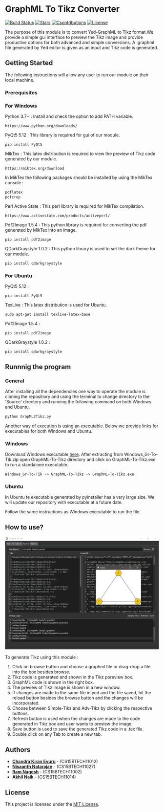 # GraphML To Tikz Converter

[![Build Status](https://travis-ci.com/ckevuru/GraphML-To-Tikz.svg?branch=master)](https://travis-ci.com/ckevuru/GraphML-To-Tikz)
[![Stars](https://img.shields.io/github/stars/ckevuru/GraphML-To-Tikz.svg)](https://github.com/ckevuru/GraphML-To-Tikz/stargazers)
[![Csontributions](https://img.shields.io/badge/contributions-welcome-brightgreen.svg?style=flat)](https://github.com/ckevuru/GraphML-To-Tikz/issues)
[![License](https://img.shields.io/github/license/ckevuru/GraphML-To-Tikz.svg)](https://github.com/ckevuru/GraphML-To-Tikz/issues)

The purpose of this module is to convert Yed-GraphML to Tikz format.We provide a simple gui interface to preview the Tikz image and provide productive options for both advanced and simple conversions. A .graphml file generated by Yed editor is given as an input and Tikz code is generated.

## Getting Started

The following instructions will allow any user to run our module on their local machine.

### Prerequisites

### For Windows

Python 3.7+ : Install and check the option to add PATH variable.

```
https://www.python.org/downloads/
```

PyQt5 5.12 : This library is required for gui of our module.

```
pip install PyQt5
```

MikTex : This latex distribution is required to view the preview of Tikz code generated by our module.

```
https://miktex.org/download
```

In MikTex the following packages should be installed by using the MikTex console : 

```
pdflatex
pdfcrop
```

Perl Active State : This perl library is required for MikTex compilation.

```
https://www.activestate.com/products/activeperl/
```

Pdf2Image 1.5.4 : This python library is required for converting the pdf generated by MikTex into an image.

```
pip install pdf2image
```

QDarkGraystyle 1.0.2 : This python library is used to set the dark theme for our module.

```
pip install qdarkgraystyle
```

### For Ubuntu

PyQt5 5.12 :

```
pip install PyQt5
```

TexLive : This latex distribution is used for Ubuntu.

```
sudo apt-get install texlive-latex-base
```

Pdf2Image 1.5.4 : 
```
pip install pdf2image
```

QDarkGraystyle 1.0.2 :
```
pip install qdarkgraystyle
```

## Runnnig the program

### General

After installing all the dependencies one way to operate the module is cloning the repositiory and using the terminal to change directory to the 'Source' directory and running the following command on both Windows and Ubuntu.

```python
python GrapML2Tikz.py
```
Another way of execution is using an executable. Below we provide links for executables for both Windows and Ubuntu.

### Windows

Download Windows executable [here](https://github.com/ckevuru/GraphML-To-Tikz/tree/master/Executables).
After extracting from Windows_Gr-To-Tik.zip open GraphML-To-Tikz directory and click on GraphML-To-Tikz.exe to run a standalone executable.

```text
Windows_Gr-To-Tik -> GraphML-To-Tikz -> GraphML-To-Tikz.exe
```

### Ubuntu

In Ubuntu te executable generated by pyinstaller has a very large size. We will update our repository with executable at a future date.

Follow the same instructions as Windows executable to run the file.

## How to use?

![alt text](https://github.com/ckevuru/GraphML-To-Tikz/raw/master/Images/gui.png)

To generate Tikz using this module :

1. Click on browse button and choose a graphml file or drag-drop a file into the box besides browse.
2. Tikz code is generated and shown in the Tikz poreview box.
3. GraphML code is shown in the right box.
4. The preview of Tikz image is shown in a new window.
5. If changes are made to the same file in yed and the file saved, hit the reload button besides the browse button and the changes will be incorporated.
6. Choose between Simple-Tikz and Adv-Tikz by clicking the respective buttons. 
7. Refresh button is used when the changes are made to the code generated in Tikz box and user wants to preview the image.
8. Save button is used to save the generated Tikz code in a .tex file.
9. Double click on any Tab to create a new tab.

## Authors

* [**Chandra Kiran Evuru**](https://github.com/ckevuru) - (CS15BTECH11012)
* [**Nisaanth Natarajan**](https://github.com/nissy321) - (CS15BTECH11027)
* [**Ram Nagesh**](https://github.com/ram-98) - (CS15BTECH11002)
* [**Akhil Naik**](https://github.com/cs15btech11014) - (CS15BTECH11014)

## License

This project is licensed under the [MIT License](LICENSE).